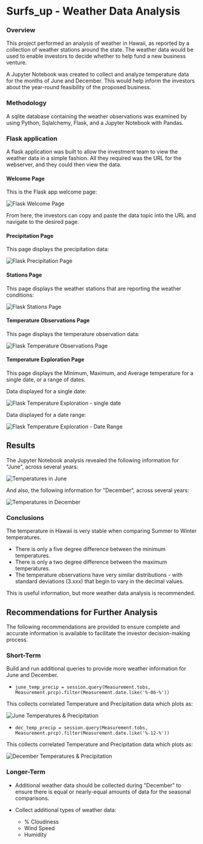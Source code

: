 # Surfs_up - Weather Data Analysis

### Overview
This project performed an analysis of weather in Hawaii, as reported by a collection of weather stations around the state.  The weather data would be used to enable investors to decide whether to help fund a new business venture.

A Jupyter Notebook was created to collect and analyze temperature data for the months of June and December.  This would help inform the investors about the year-round feasibility of the proposed business.

### Methodology
A sqlite database containing the weather observations was examined by using Python, Sqlalchemy, Flask, and a Jupyter Notebook with Pandas.

### Flask application
A flask application was built to allow the investment team to view the weather data in a simple fashion.  All they required was the URL for the webserver, and they could then view the data.

#### Welcome Page
This is the Flask app welcome page:

![Flask Welcome Page](Resources/flask_welcome.png)


From here, the investors can copy and paste the data topic into the URL and navigate to the desired page.

#### Precipitation Page
This page displays the precipitation data:

![Flask Precipitation Page](Resources/flask_precipitation.png)


#### Stations Page
This page displays the weather stations that are reporting the weather conditions:

![Flask Stations Page](Resources/flask_stations.png)


#### Temperature Observations Page
This page displays the temperature observation data:

![Flask Temperature Observations Page](Resources/flask_tobs.png)

#### Temperature Exploration Page
This page displays the Minimum, Maximum, and Average temperature for a single date, or a range of dates.

Data displayed for a single date:

![Flask Temperature Exploration - single date](Resources/flask_temp_start.png)

Data displayed for a date range:

![Flask Temperature Exploration - Date Range](Resources/flask_temp_start-end.png)


## Results
The Jupyter Notebook analysis revealed the following information for "June", across several years:

![Temperatures in June](Resources/june_temps_describe.png)


And also, the following information for "December", across several years:

![Temperatures in December](Resources/december_temps_describe.png)

### Conclusions
The temperature in Hawaii is very stable when comparing Summer to Winter temperatures.

* There is only a five degree difference between the minimum temperatures.
* There is only a two degree difference between the maximum temperatures.
* The temperature observations have very similar distributions - with standard deviations (3.xxx) that begin to vary in the decimal values.

This is useful information, but more weather data analysis is recommended.

## Recommendations for Further Analysis
The following recommendations are provided to ensure complete and accurate information is available to facilitate the investor decision-making process.

### Short-Term
Build and run additional queries to provide more weather information for June and December.

*	```june_temp_precip = session.query(Measurement.tobs, Measurement.prcp).filter(Measurement.date.like('%-06-%'))```

This collects correlated Temperature and Precipitation data which plots as:

![June Temperatures & Precipitation](Resources/june_tp.png)

*	```dec_temp_precip = session.query(Measurement.tobs, Measurement.prcp).filter(Measurement.date.like('%-12-%'))```

This collects correlated Temperature and Precipitation data which plots as:

![December Temperatures & Precipitation](Resources/dec_tp.png)


### Longer-Term
* Additional weather data should be collected during "December" to ensure there is equal or nearly-equal amounts of data for the seasonal comparisons.

* Collect additional types of weather data:
	* % Cloudiness
	* Wind Speed
	* Humidity